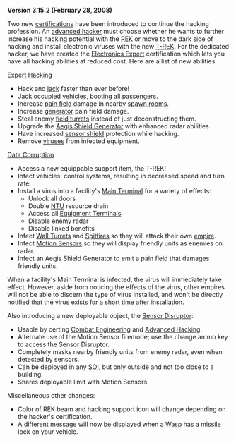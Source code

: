 **Version 3.15.2 (February 28, 2008)**

Two new [certifications](../certifications/Certifications.md) have been
introduced to continue the hacking profession. An
[advanced hacker](../certifications/Advanced_Hacking.md) must choose whether he
wants to further increase his hacking potential with the [REK](../weapons/Remote_Electronics_Kit.md) or
move to the dark side of hacking and install electronic viruses with the new
[T-REK](../weapons/T-REK.md). For the dedicated hacker, we have created the
[Electronics Expert](../certifications/Electronics_Expert.md) certification
which lets you have all hacking abilities at reduced cost. Here are a list of
new abilities:

[Expert Hacking](../certifications/Expert_Hacking.md)

- Hack and [jack](../terminology/Jack.md) faster than ever before!
- Jack occupied [vehicles](../vehicles/Vehicle.md), booting all passengers.
- Increase [pain field](../terminology/Pain_Field.md) damage in nearby
  [spawn rooms](../locations/Spawn_Room.md).
- Increase [generator](../items/Generator.md) pain field damage.
- Steal enemy [field turrets](../weapons/One-Manned_Field_Turret.md) instead of just deconstructing them.
- Upgrade the [Aegis Shield Generator](../weapons/Aegis_Shield_Generator.md)
  with enhanced radar abilities.
- Have increased [sensor shield](../implants/Sensor_Shield.md) protection while
  hacking.
- Remove [viruses](../terminology/Virus.md) from infected equipment.

[Data Corruption](../certifications/Data_Corruption.md)

- Access a new equippable support item, the T-REK!
- Infect vehicles' control systems, resulting in decreased speed and turn rate.
- Install a virus into a facility's [Main Terminal](../items/Main_Terminal.md)
  for a variety of effects:
  - Unlock all doors
  - Double [NTU](../items/NTU.md) resource drain
  - Access all [Equipment Terminals](../items/Equipment_Terminal.md)
  - Disable enemy radar
  - Disable linked benefits
- Infect [Wall Turrets](../items/Phalanx.md) and
  [Spitfires](../weapons/Adaptive_Construction_Engine.md#spitfire-turret) so they will
  attack their own [empire](../terminology/Empire.md).
- Infect
  [Motion Sensors](../weapons/Adaptive_Construction_Engine.md#motion-sensor-alarm) so
  they will display friendly units as enemies on radar.
- Infect an Aegis Shield Generator to emit a pain field that damages friendly
  units.

When a facility's Main Terminal is infected, the virus will immediately take
effect. However, aside from noticing the effects of the virus, other empires
will not be able to discern the type of virus installed, and won't be directly
notified that the virus exists for a short time after installation.

Also introducing a new deployable object, the
[Sensor Disruptor](../items/Sensor_Disruptor.md):

- Usable by certing
  [Combat Engineering](../certifications/Combat_Engineering.md) and
  [Advanced Hacking](../certifications/Advanced_Hacking.md).
- Alternate use of the Motion Sensor firemode; use the change ammo key to access
  the Sensor Disruptor.
- Completely masks nearby friendly units from enemy radar, even when detected by
  sensors.
- Can be deployed in any [SOI](../locations/Sphere_of_Influence.md), but only outside and not too close to
  a building.
- Shares deployable limit with Motion Sensors.

Miscellaneous other changes:

- Color of REK beam and hacking support icon will change depending on the
  hacker's certification.
- A different message will now be displayed when a [Wasp](../vehicles/Wasp.md)
  has a missile lock on your vehicle.

<!--[Category:Patches](../Category:Patches.md)-->
